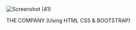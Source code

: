 ![Screenshot (41)](https://github.com/NimeshLathiya/html_css_project_05/assets/142136394/dc941312-abb3-455b-9709-287e70eae4ce)

THE COMPANY (Using HTML CSS & BOOTSTRAP)
